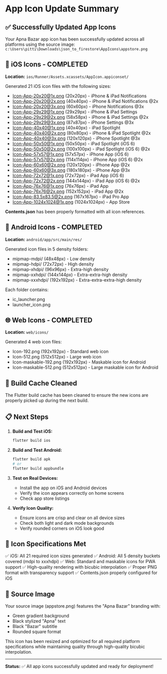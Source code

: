 # App Icon Update Summary

## ✅ Successfully Updated App Icons

Your Apna Bazar app icon has been successfully updated across all platforms using the source image:
`c:\Users\pitti\Downloads\json_to_firestore\AppIcons\appstore.png`

## 📱 iOS Icons - COMPLETED

**Location:** `ios/Runner/Assets.xcassets/AppIcon.appiconset/`

Generated 21 iOS icon files with the following sizes:
- Icon-App-20x20@1x.png (20x20px) - iPhone & iPad Notifications
- Icon-App-20x20@2x.png (40x40px) - iPhone & iPad Notifications @2x
- Icon-App-20x20@3x.png (60x60px) - iPhone Notifications @3x
- Icon-App-29x29@1x.png (29x29px) - iPhone & iPad Settings
- Icon-App-29x29@2x.png (58x58px) - iPhone & iPad Settings @2x
- Icon-App-29x29@3x.png (87x87px) - iPhone Settings @3x
- Icon-App-40x40@1x.png (40x40px) - iPad Spotlight
- Icon-App-40x40@2x.png (80x80px) - iPhone & iPad Spotlight @2x
- Icon-App-40x40@3x.png (120x120px) - iPhone Spotlight @3x
- Icon-App-50x50@1x.png (50x50px) - iPad Spotlight (iOS 6)
- Icon-App-50x50@2x.png (100x100px) - iPad Spotlight (iOS 6) @2x
- Icon-App-57x57@1x.png (57x57px) - iPhone App (iOS 6)
- Icon-App-57x57@2x.png (114x114px) - iPhone App (iOS 6) @2x
- Icon-App-60x60@2x.png (120x120px) - iPhone App @2x
- Icon-App-60x60@3x.png (180x180px) - iPhone App @3x
- Icon-App-72x72@1x.png (72x72px) - iPad App (iOS 6)
- Icon-App-72x72@2x.png (144x144px) - iPad App (iOS 6) @2x
- Icon-App-76x76@1x.png (76x76px) - iPad App
- Icon-App-76x76@2x.png (152x152px) - iPad App @2x
- Icon-App-83.5x83.5@2x.png (167x167px) - iPad Pro App
- Icon-App-1024x1024@1x.png (1024x1024px) - App Store

**Contents.json** has been properly formatted with all icon references.

## 🤖 Android Icons - COMPLETED

**Location:** `android/app/src/main/res/`

Generated icon files in 5 density folders:
- mipmap-mdpi/ (48x48px) - Low density
- mipmap-hdpi/ (72x72px) - High density
- mipmap-xhdpi/ (96x96px) - Extra-high density
- mipmap-xxhdpi/ (144x144px) - Extra-extra-high density
- mipmap-xxxhdpi/ (192x192px) - Extra-extra-extra-high density

Each folder contains:
- ic_launcher.png
- launcher_icon.png

## 🌐 Web Icons - COMPLETED

**Location:** `web/icons/`

Generated 4 web icon files:
- Icon-192.png (192x192px) - Standard web icon
- Icon-512.png (512x512px) - Large web icon
- Icon-maskable-192.png (192x192px) - Maskable icon for Android
- Icon-maskable-512.png (512x512px) - Large maskable icon for Android

## 🔨 Build Cache Cleaned

The Flutter build cache has been cleaned to ensure the new icons are properly picked up during the next build.

## 📋 Next Steps

1. **Build and Test iOS:**
   ```bash
   flutter build ios
   ```

2. **Build and Test Android:**
   ```bash
   flutter build apk
   # or
   flutter build appbundle
   ```

3. **Test on Real Devices:**
   - Install the app on iOS and Android devices
   - Verify the icon appears correctly on home screens
   - Check app store listings

4. **Verify Icon Quality:**
   - Ensure icons are crisp and clear on all device sizes
   - Check both light and dark mode backgrounds
   - Verify rounded corners on iOS look good

## 📝 Icon Specifications Met

✅ iOS: All 21 required icon sizes generated
✅ Android: All 5 density buckets covered (mdpi to xxxhdpi)
✅ Web: Standard and maskable icons for PWA support
✅ High-quality rendering with bicubic interpolation
✅ Proper PNG format with transparency support
✅ Contents.json properly configured for iOS

## 🎨 Source Image

Your source image (appstore.png) features the "Apna Bazar" branding with:
- Green gradient background
- Black stylized "Apna" text
- Black "Bazar" subtitle
- Rounded square format

This icon has been resized and optimized for all required platform specifications while maintaining quality through high-quality bicubic interpolation.

---

**Status:** ✅ All app icons successfully updated and ready for deployment!
